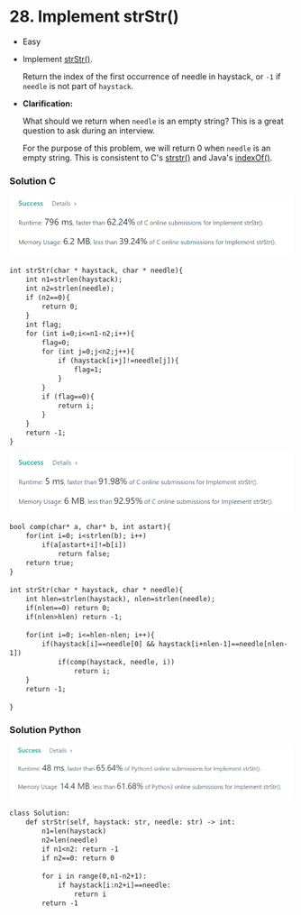 # 28. Implement strStr()

* Easy
*   Implement [strStr()](http://www.cplusplus.com/reference/cstring/strstr/).

    Return the index of the first occurrence of needle in haystack, or `-1` if `needle` is not part of `haystack`.
*   **Clarification:**

    What should we return when `needle` is an empty string? This is a great question to ask during an interview.

    For the purpose of this problem, we will return 0 when `needle` is an empty string. This is consistent to C's [strstr()](http://www.cplusplus.com/reference/cstring/strstr/) and Java's [indexOf()](https://docs.oracle.com/javase/7/docs/api/java/lang/String.html#indexOf\(java.lang.String\)).

### Solution C

![](<../.gitbook/assets/image (14) (1) (1) (1) (1) (1) (1) (1).png>)

```
int strStr(char * haystack, char * needle){
    int n1=strlen(haystack);
    int n2=strlen(needle);
    if (n2==0){
        return 0;
    }
    int flag;
    for (int i=0;i<=n1-n2;i++){
        flag=0;
        for (int j=0;j<n2;j++){
            if (haystack[i+j]!=needle[j]){
                flag=1;
            }
        }
        if (flag==0){
            return i;
        }
    }
    return -1;
}
```

![](<../.gitbook/assets/image (20) (1) (1) (1) (1) (1) (1) (1).png>)

```
bool comp(char* a, char* b, int astart){
    for(int i=0; i<strlen(b); i++)
        if(a[astart+i]!=b[i])
            return false;
    return true;
}

int strStr(char * haystack, char * needle){
    int hlen=strlen(haystack), nlen=strlen(needle);
    if(nlen==0) return 0;
    if(nlen>hlen) return -1;
    
    for(int i=0; i<=hlen-nlen; i++){
        if(haystack[i]==needle[0] && haystack[i+nlen-1]==needle[nlen-1])
            if(comp(haystack, needle, i))
                return i;
    }
    return -1;
    
}
```



### Solution Python&#x20;

![](<../.gitbook/assets/image (10) (1) (1) (1) (1).png>)

```
class Solution:
    def strStr(self, haystack: str, needle: str) -> int:
        n1=len(haystack)
        n2=len(needle)
        if n1<n2: return -1
        if n2==0: return 0
        
        for i in range(0,n1-n2+1):
            if haystack[i:n2+i]==needle:
                return i
        return -1
```

